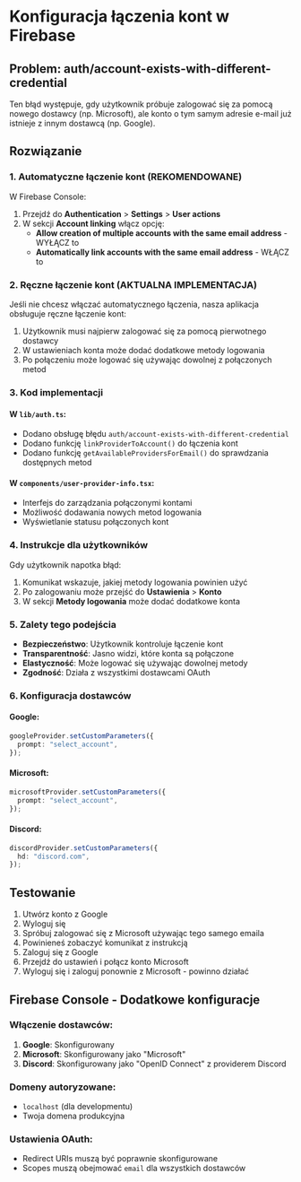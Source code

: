 # Konfiguracja łączenia kont w Firebase

## Problem: auth/account-exists-with-different-credential

Ten błąd występuje, gdy użytkownik próbuje zalogować się za pomocą nowego dostawcy (np. Microsoft), ale konto o tym samym adresie e-mail już istnieje z innym dostawcą (np. Google).

## Rozwiązanie

### 1. Automatyczne łączenie kont (REKOMENDOWANE)

W Firebase Console:

1. Przejdź do **Authentication** > **Settings** > **User actions**
2. W sekcji **Account linking** włącz opcję:
   - **Allow creation of multiple accounts with the same email address** - WYŁĄCZ to
   - **Automatically link accounts with the same email address** - WŁĄCZ to

### 2. Ręczne łączenie kont (AKTUALNA IMPLEMENTACJA)

Jeśli nie chcesz włączać automatycznego łączenia, nasza aplikacja obsługuje ręczne łączenie kont:

1. Użytkownik musi najpierw zalogować się za pomocą pierwotnego dostawcy
2. W ustawieniach konta może dodać dodatkowe metody logowania
3. Po połączeniu może logować się używając dowolnej z połączonych metod

### 3. Kod implementacji

#### W `lib/auth.ts`:

- Dodano obsługę błędu `auth/account-exists-with-different-credential`
- Dodano funkcję `linkProviderToAccount()` do łączenia kont
- Dodano funkcję `getAvailableProvidersForEmail()` do sprawdzania dostępnych metod

#### W `components/user-provider-info.tsx`:

- Interfejs do zarządzania połączonymi kontami
- Możliwość dodawania nowych metod logowania
- Wyświetlanie statusu połączonych kont

### 4. Instrukcje dla użytkowników

Gdy użytkownik napotka błąd:

1. Komunikat wskazuje, jakiej metody logowania powinien użyć
2. Po zalogowaniu może przejść do **Ustawienia** > **Konto**
3. W sekcji **Metody logowania** może dodać dodatkowe konta

### 5. Zalety tego podejścia

- **Bezpieczeństwo**: Użytkownik kontroluje łączenie kont
- **Transparentność**: Jasno widzi, które konta są połączone
- **Elastyczność**: Może logować się używając dowolnej metody
- **Zgodność**: Działa z wszystkimi dostawcami OAuth

### 6. Konfiguracja dostawców

#### Google:

```typescript
googleProvider.setCustomParameters({
  prompt: "select_account",
});
```

#### Microsoft:

```typescript
microsoftProvider.setCustomParameters({
  prompt: "select_account",
});
```

#### Discord:

```typescript
discordProvider.setCustomParameters({
  hd: "discord.com",
});
```

## Testowanie

1. Utwórz konto z Google
2. Wyloguj się
3. Spróbuj zalogować się z Microsoft używając tego samego emaila
4. Powinieneś zobaczyć komunikat z instrukcją
5. Zaloguj się z Google
6. Przejdź do ustawień i połącz konto Microsoft
7. Wyloguj się i zaloguj ponownie z Microsoft - powinno działać

## Firebase Console - Dodatkowe konfiguracje

### Włączenie dostawców:

1. **Google**: Skonfigurowany
2. **Microsoft**: Skonfigurowany jako "Microsoft"
3. **Discord**: Skonfigurowany jako "OpenID Connect" z providerem Discord

### Domeny autoryzowane:

- `localhost` (dla developmentu)
- Twoja domena produkcyjna

### Ustawienia OAuth:

- Redirect URIs muszą być poprawnie skonfigurowane
- Scopes muszą obejmować `email` dla wszystkich dostawców
